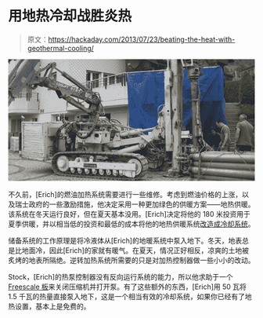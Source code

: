 # 用地热冷却战胜炎热

> 原文：<https://hackaday.com/2013/07/23/beating-the-heat-with-geothermal-cooling/>

![geo](img/e72d6f2b0072d8665af92a68fa931b49.png)

不久前，[Erich]的燃油加热系统需要进行一些维修。考虑到燃油价格的上涨，以及瑞士政府的一些激励措施，他决定采用一种更加绿色的供暖方案——地热供暖。该系统在冬天运行良好，但在夏天基本没用。[Erich]决定将他的 180 米投资用于夏季供暖，并以相当低的投资和最低的成本将他的地热供暖系统[改造成冷却系统](http://mcuoneclipse.com/2013/07/13/hacking-the-heating-system-for-cooling-geothermal-drilling-with-extra-benefits/)。

储备系统的工作原理是将冷液体从[Erich]的地暖系统中泵入地下。冬天，地表总是比地面冷，因此[Erich]的家就有暖气。在夏天，情况正好相反，凉爽的土地被炙烤的地表所隔绝。逆转加热系统所需要的只是对加热控制器做一些小小的改动。

Stock，[Erich]的热泵控制器没有反向运行系统的能力，所以他求助于一个 [Freescale 板](http://www.freescale.com/webapp/sps/site/prod_summary.jsp?code=FRDM-KL25Z)来关闭压缩机并打开泵。有了这些额外的东西，[Erich]用 50 瓦将 1.5 千瓦的热量直接泵入地下，这是一个相当有效的冷却系统，如果你已经有了地热设置，基本上是免费的。
